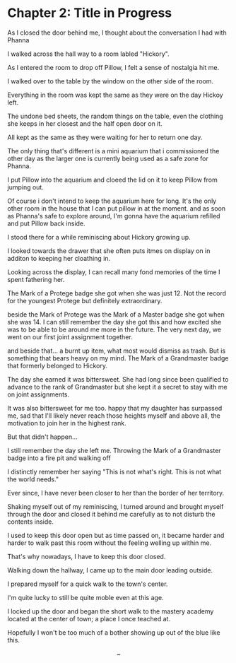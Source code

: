 # Chapter 2: Title in Progress

As I closed the door behind me, I thought about the conversation I had with Phanna

I walked across the hall way to a room labled "Hickory".

As I entered the room to drop off Pillow, I felt a sense of nostalgia hit me.

I walked over to the table by the window on the other side of the room.

Everything in the room was kept the same as they were on the day Hickoy left. 

The undone bed sheets, the random things on the table, even the clothing she keeps in her closest and the half open door on it. 

All kept as the same as they were waiting for her to return one day. 

The only thing that's different is a mini aquarium that i commissioned the other day as the larger one is currently being used as a safe zone for Phanna. 

I put Pillow into the aquarium and cloeed the lid on it to keep Pillow from jumping out.

Of course i don't intend to keep the aquarium here for long. It's the only other room in the house that I can put pillow in at the moment. and as soon as Phanna's safe to explore around, I'm gonna have the aquarium refilled and put Pillow back inside. 

I stood there for a while reminiscing about Hickory growing up. 

I looked towards the drawer that she often puts itmes on display on in additon to keeping her cloathing in. 

Looking across the display, I can recall many fond memories of the time I spent fathering her.

The Mark of a Protege badge she got when she was just 12. Not the record for the youngest Protege but definitely extraordinary. 

beside the Mark of Protege was the Mark of a Master badge she got when she was 14. I can still remember the day she got this and how excited she was to be able to be around me more in the future. The very next day, we went on our first joint assignment together. 

and beside that... a burnt up item, what most would dismiss as trash. But is something that bears heavy on my mind. The Mark of a Grandmaster badge that formerly belonged to Hickory. 

The day she earned it was bittersweet. She had long since been qualified to advance to the rank of Grandmaster but she kept it a secret to stay with me on joint assignments. 

It was also bittersweet for me too. happy that my daughter has surpassed me, sad that I'll likely never reach those heights myself and above all, the motivation to join her in the highest rank.

But that didn't happen...

I still remember the day she left me. Throwing the Mark of a Grandmaster badge into a fire pit and walking off

I distinctly remember her saying "This is not what's right. This is not what the world needs." 

Ever since, I have never been closer to her than the border of her territory. 

Shaking myself out of my reminiscing, I turned around and brought myself through the door and closed it behind me carefully as to not disturb the contents inside.

I used to keep this door open but as time passed on, it became harder and harder to walk past this room without the feeling welling up within me. 

That's why nowadays, I have to keep this door closed.

Walking down the hallway, I came up to the main door leading outside. 

I prepared myself for a quick walk to the town's center. 

I'm quite lucky to still be quite moble even at this age.

I locked up the door and began the short walk to the mastery academy located at the center of town; a place I once teached at. 

Hopefully I won't be too much of a bother showing up out of the blue like this.

<center>~</center>
